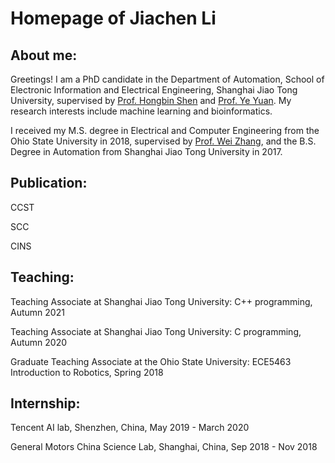 # Homepage of Jiachen Li

## About me: 

Greetings! I am a PhD candidate in the Department of Automation, School of Electronic Information and Electrical Engineering, Shanghai Jiao Tong University, supervised by [Prof. Hongbin Shen](http://www.csbio.sjtu.edu.cn/) and [Prof. Ye Yuan](https://automation.sjtu.edu.cn/YY). My research interests include machine learning and bioinformatics.

I received my M.S. degree in Electrical and Computer Engineering from the Ohio State University in 2018, supervised by [Prof. Wei Zhang](http://www2.ece.ohio-state.edu/~zhang/index.html), and the B.S. Degree in Automation from Shanghai Jiao Tong University in 2017.

## Publication: 
CCST

SCC

CINS

## Teaching: 
Teaching Associate at Shanghai Jiao Tong University: C++ programming, Autumn 2021

Teaching Associate at Shanghai Jiao Tong University: C programming, Autumn 2020

Graduate Teaching Associate at the Ohio State University: ECE5463 Introduction to Robotics, Spring 2018

## Internship:
Tencent AI lab, Shenzhen, China, May 2019 - March 2020

General Motors China Science Lab, Shanghai, China, Sep 2018 - Nov 2018


